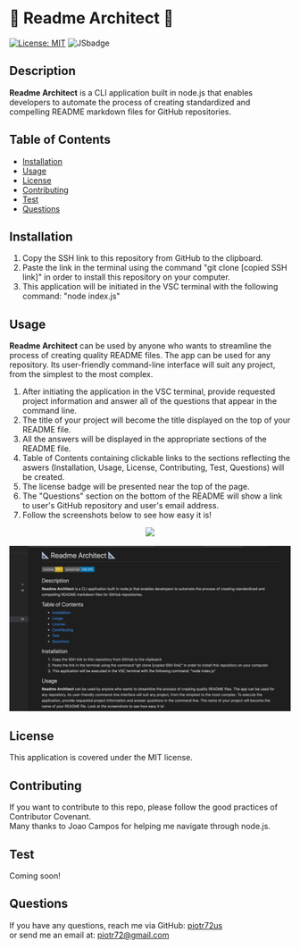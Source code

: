 
# :triangular_ruler: Readme Architect :triangular_ruler:
[![License: MIT](https://img.shields.io/badge/License-MIT-yellow.svg)](https://opensource.org/licenses/MIT)
![JSbadge](https://img.shields.io/badge/javascript-100.0%25-blue)

## Description
__Readme Architect__ is a CLI application built in node.js that enables developers to automate the process of creating standardized and compelling README markdown files for GitHub repositories.

## Table of Contents
* [Installation](#Installation)
* [Usage](#Usage)
* [License](#License)
* [Contributing](#Contributing)
* [Test](#Test)
* [Questions](#Questions)

## Installation
1. Copy the SSH link to this repository from GitHub to the clipboard.
2. Paste the link in the terminal using the command "git clone [copied SSH link]" in order to install this repository on your computer.
3. This application will be initiated in the VSC terminal with the following command: "node index.js"

## Usage
__Readme Architect__ can be used by anyone who wants to streamline the process of creating quality README files.
The app can be used for any repository.
Its user-friendly command-line interface will suit any project, from the simplest to the most complex.<br/>
1. After initiating the application in the VSC terminal, provide requested project information and answer all of the questions that appear in the command line.
2. The title of your project will become the title displayed on the top of your README file.
3. All the answers will be displayed in the appropriate sections of the README file.
4. Table of Contents containing clickable links to the sections reflecting the aswers (Installation, Usage, License, Contributing, Test, Questions) will be created.
5. The license badge will be presented near the top of the page.
6. The "Questions" section on the bottom of the README will show a link to user's GitHub repository and user's email address.
7. Follow the screenshots below to see how easy it is!

<p align="center">
  <img src="https://media.giphy.com/media/7cl98qcD40f8j8G0Em/giphy.gif" />
</p>

![screenshot](img/screenshot.png)


## License
This application is covered under the MIT license.

## Contributing
If you want to contribute to this repo, please follow the good practices of Contributor Covenant.<br/>
Many thanks to Joao Campos for helping me navigate through node.js.

## Test
Coming soon!

## Questions
If you have any questions, reach me via GitHub: [piotr72us](https://github.com/Piotr72us)<br/>
or send me an email at: piotr72@gmail.com
